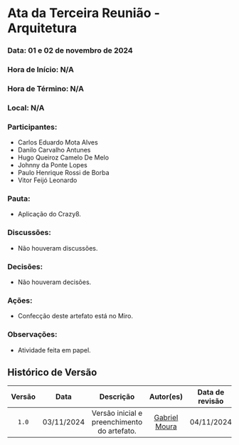 # Ata da Terceira Reunião - Arquitetura

### Data: 01 e 02 de novembro de 2024

### Hora de Início: N/A

### Hora de Término: N/A

### Local: N/A

### Participantes:

- Carlos Eduardo Mota Alves
- Danilo Carvalho Antunes
- Hugo Queiroz Camelo De Melo 
- Johnny da Ponte Lopes
- Paulo Henrique Rossi de Borba
- Vitor Feijó Leonardo 

### Pauta:

* Aplicação do Crazy8.

### Discussões:

* Não houveram discussões.

### Decisões:

* Não houveram decisões.

### Ações:

* Confecção deste artefato está no Miro.

### Observações:

* Atividade feita em papel.

## Histórico de Versão
| Versão | Data | Descrição | Autor(es) | Data de revisão | Revisor(es) |
| :-: | :-: | :-: | :-: | :-: | :-: |
| `1.0` | 03/11/2024 | Versão inicial e preenchimento do artefato. | [Gabriel Moura](https://github.com/GabrielMS00) |  04/11/2024  |  [João Barreto](https://github.com/JoaoBarreto03)  |